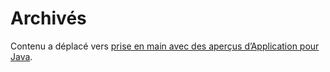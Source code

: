 <properties 
    pageTitle="archivés" 
    description="contenu archivé" 
    services="application-insights" 
    documentationCenter=""
    authors="alancameronwills" 
    manager="douge"/>

<tags 
    ms.service="application-insights" 
    ms.workload="tbd" 
    ms.tgt_pltfrm="ibiza" 
    ms.devlang="na" 
    ms.topic="article" 
    ms.date="03/01/2016" 
    ms.author="awills"/>
 
# <a name="archived"></a>Archivés

Contenu a déplacé vers [prise en main avec des aperçus d’Application pour Java](app-insights-java-get-started.md).
 